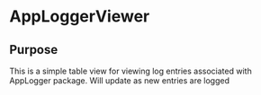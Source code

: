 # AppLoggerViewer

## Purpose
This is a simple table view for viewing log entries associated with AppLogger package. Will update as new entries are logged
